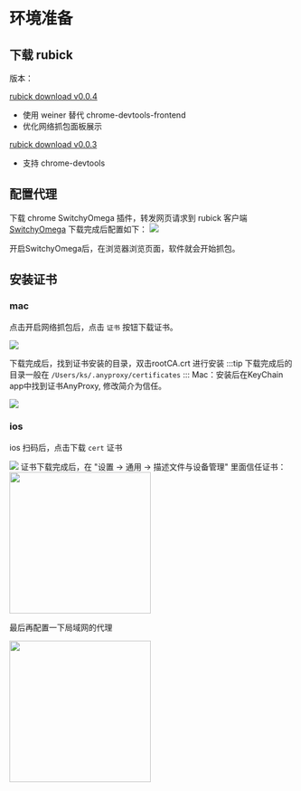 # 环境准备
## 下载 rubick
版本：

[rubick download v0.0.4](https://gitlab.91jkys.com/web/rubick/blob/master/build/rubick-0.0.4.pkg)

* 使用 weiner 替代 chrome-devtools-frontend
* 优化网络抓包面板展示

[rubick download v0.0.3](https://gitlab.91jkys.com/web/rubick/blob/feat-devtools/build/rubick-0.0.3.pkg)

* 支持 chrome-devtools

## 配置代理
下载 chrome SwitchyOmega 插件，转发网页请求到 rubick 客户端 [SwitchyOmega](https://chrome.google.com/webstore/detail/proxy-switchyomega/padekgcemlokbadohgkifijomclgjgif)
下载完成后配置如下：
![](http://static.91jkys.com/activity/img/9847fa0cc1d2433a94ec9577451830aa.png)

开启SwitchyOmega后，在浏览器浏览页面，软件就会开始抓包。

## 安装证书

### mac
点击开启网络抓包后，点击 `证书` 按钮下载证书。

![](http://static.91jkys.com/activity/img/ebab0382ef3d40439443714ada01283f.png)

下载完成后，找到证书安装的目录，双击rootCA.crt 进行安装
:::tip
下载完成后的目录一般在 `/Users/ks/.anyproxy/certificates`
:::
Mac：安装后在KeyChain app中找到证书AnyProxy, 修改简介为信任。

![](http://static.91jkys.com/activity/img/4ebce555b1634efeac065648ae54783b.png)

### ios
ios 扫码后，点击下载 `cert` 证书

![](http://static.91jkys.com/activity/img/7cfb3959d051479f9e11f1ac7b98ddb1.png)
证书下载完成后，在 "设置 -> 通用 -> 描述文件与设备管理" 里面信任证书：
<img src='https://zos.alipayobjects.com/rmsportal/BrugmMelGVysLDOIBblj.png' width='250' />

最后再配置一下局域网的代理

<img src='http://static.91jkys.com/activity/img/3a3c5fcc19804b4e8dbd3096fa62ff5b.jpg' width='250' />


